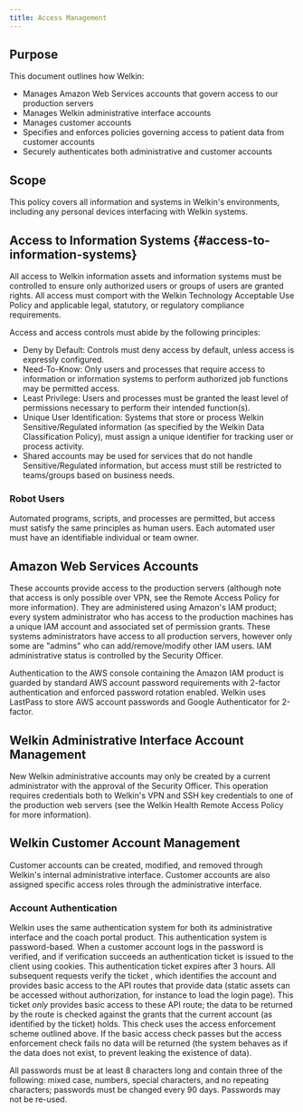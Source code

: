 ```yaml
---
title: Access Management
---
```


## Purpose

This document outlines how Welkin:

*   Manages Amazon Web Services accounts that govern access to our production servers
*   Manages Welkin administrative interface accounts
*   Manages customer accounts
*   Specifies and enforces policies governing access to patient data from customer accounts
*   Securely authenticates both administrative and customer accounts

##  Scope

This policy covers all information and systems in Welkin's environments, including any personal devices interfacing with Welkin systems.

## Access to Information Systems {#access-to-information-systems}

All access to Welkin information assets and information systems must be controlled to ensure only authorized users or groups of users are granted rights. All access must comport with the Welkin Technology Acceptable Use Policy and applicable legal, statutory, or regulatory compliance requirements.

Access and access controls must abide by the following principles:

*   Deny by Default: Controls must deny access by default, unless access is expressly configured.
*   Need-To-Know: Only users and processes that require access to information or information systems to perform authorized job functions may be permitted access.
*   Least Privilege: Users and processes must be granted the least level of permissions necessary to perform their intended function(s).
*   Unique User Identification: Systems that store or process Welkin Sensitive/Regulated information (as specified by the Welkin Data Classification Policy), must assign a unique identifier for tracking user or process activity.
*   Shared accounts may be used for services that do not handle Sensitive/Regulated information, but access must still be restricted to teams/groups based on business needs.


### Robot Users

Automated programs, scripts, and processes are permitted, but access must satisfy the same principles as human users. Each automated user must have an identifiable individual or team owner.


## Amazon Web Services Accounts

These accounts provide access to the production servers (although note that access is only possible over VPN, see the Remote Access Policy for more information). They are administered using Amazon's IAM product; every system administrator who has access to the production machines has a unique IAM account and associated set of permission grants. These systems administrators have access to all production servers, however only some are "admins" who can add/remove/modify other IAM users. IAM administrative status is controlled by the Security Officer.

Authentication to the AWS console containing the Amazon IAM product is guarded by standard AWS account password requirements with 2-factor authentication and enforced password rotation enabled. Welkin uses LastPass to store AWS account passwords and Google Authenticator for 2-factor.


## Welkin Administrative Interface Account Management

New Welkin administrative accounts may only be created by a current administrator with the approval of the Security Officer. This operation requires credentials both to Welkin's VPN and SSH key credentials to one of the production web servers (see the Welkin Health Remote Access Policy for more information).


## Welkin Customer Account Management

Customer accounts can be created, modified, and removed through Welkin's internal administrative interface. Customer accounts are also assigned specific access roles through the administrative interface.

### Account Authentication

Welkin uses the same authentication system for both its administrative interface and the coach portal product. This authentication system is password-based. When a customer account logs in the password is verified, and if verification succeeds an authentication ticket is issued to the client using cookies. This authentication ticket expires after 3 hours. All subsequent requests verify the ticket , which identifies the account and provides basic access to the API routes that provide data (static assets can be accessed without authorization, for instance to load the login page). This ticket _only_ provides basic access to these API route; the data to be returned by the route is checked against the grants that the current account (as identified by the ticket) holds. This check uses  the access enforcement scheme outlined above. If the basic access check passes but the access enforcement check fails no data will be returned (the system behaves as if the data does not exist, to prevent leaking the existence of data).

All passwords must be at least 8 characters long and contain three of the following: mixed case, numbers, special characters, and no repeating characters; passwords must be changed every 90 days. Passwords may not be re-used.


